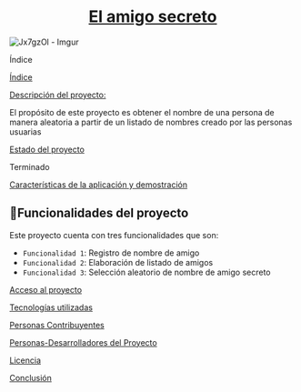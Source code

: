 [<h1 align="center"> El amigo secreto</h1>](#Título-e-imagen-de-portada)
![Jx7gzOl - Imgur](https://github.com/user-attachments/assets/2640e6e4-f764-4e20-9363-70f10b05c4c6)

Índice

[Índice](#índice)

[Descripción del proyecto:](#Descripción-del-proyecto)

El propósito de este proyecto es obtener el nombre de una persona de manera aleatoria a partir de un listado de nombres creado por las personas usuarias


[Estado del proyecto](#Estado-del-proyecto)

Terminado

[Características de la aplicación y demostración](#Características-de-la-aplicación-y-demostración)

## :hammer:Funcionalidades del proyecto
Este proyecto cuenta con tres funcionalidades que son:

- `Funcionalidad 1`: Registro de nombre de amigo
- `Funcionalidad 2`: Elaboración de listado de amigos
- `Funcionalidad 3`: Selección aleatorio de nombre de amigo secreto

[Acceso al proyecto](#acceso-proyecto)

[Tecnologías utilizadas](#tecnologías-utilizadas)

[Personas Contribuyentes](#personas-contribuyentes)

[Personas-Desarrolladores del Proyecto](#personas-desarrolladores)

[Licencia](#licencia)

[Conclusión](#conclusión)
